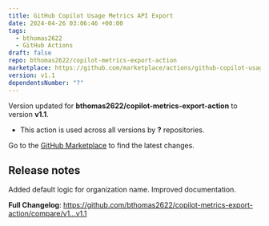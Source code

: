 ```yaml
---
title: GitHub Copilot Usage Metrics API Export
date: 2024-04-26 03:06:46 +00:00
tags:
  - bthomas2622
  - GitHub Actions
draft: false
repo: bthomas2622/copilot-metrics-export-action
marketplace: https://github.com/marketplace/actions/github-copilot-usage-metrics-api-export
version: v1.1
dependentsNumber: "?"
---
```



Version updated for **bthomas2622/copilot-metrics-export-action** to version **v1.1**.
- This action is used across all versions by **?** repositories.

Go to the [GitHub Marketplace](https://github.com/marketplace/actions/github-copilot-usage-metrics-api-export) to find the latest changes.

## Release notes

Added default logic for organization name. Improved documentation.

**Full Changelog**: https://github.com/bthomas2622/copilot-metrics-export-action/compare/v1...v1.1
